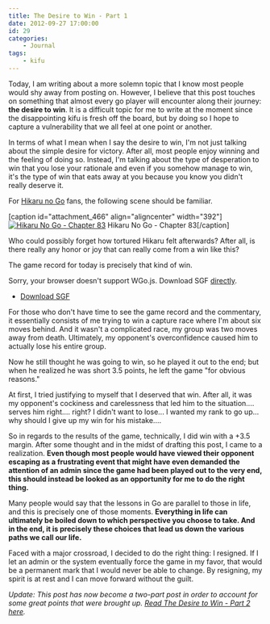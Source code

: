 ```yaml
---
title: The Desire to Win - Part 1
date: 2012-09-27 17:00:00
id: 29
categories:
	- Journal
tags:
	- kifu
---
```


Today, I am writing about a more solemn topic that I know most people would shy away from posting on. However, I believe that this post touches on something that almost every go player will encounter along their journey: **the desire to win**. It is a difficult topic for me to write at the moment since the disappointing kifu is fresh off the board, but by doing so I hope to capture a vulnerability that we all feel at one point or another.

<!--more-->

In terms of what I mean when I say the desire to win, I'm not just talking about the simple desire for victory. After all, most people enjoy winning and the feeling of doing so. Instead, I'm talking about the type of desperation to win that you lose your rationale and even if you somehow manage to win, it's the type of win that eats away at you because you know you didn't really deserve it.

For <span style="text-decoration: underline;">Hikaru no Go</span> fans, the following scene should be familiar.

[caption id="attachment_466" align="aligncenter" width="392"][![](http://www.bengozen.com/wp-content/uploads/2012/09/hikaru83_06.jpg "Hikaru No Go - Chapter 83")](http://www.bengozen.com/wp-content/uploads/2012/09/hikaru83_06.jpg) Hikaru No Go - Chapter 83[/caption]

Who could possibly forget how tortured Hikaru felt afterwards? After all, is there really any honor or joy that can really come from a win like this?

The game record for today is precisely that kind of win.

<article>
	<section data-wgo="/kifu/2012/2012.09.27-The-Desire-to-Win.sgf" data-wgo-enablewheel="false" style="width: 100%">
	  <p>Sorry, your browser doesn't support WGo.js. Download SGF <a href="/kifu/2012/2012.09.27-The-Desire-to-Win.sgf">directly</a>.</p>
	</section>
	<div><ul><li><a href="/kifu/2012/2012.09.27-The-Desire-to-Win.sgf">Download SGF</a></li></ul></div>
</article>

For those who don't have time to see the game record and the commentary, it essentially consists of me trying to win a capture race where I'm about six moves behind. And it wasn't a complicated race, my group was two moves away from death. Ultimately, my opponent's overconfidence caused him to actually lose his entire group.

Now he still thought he was going to win, so he played it out to the end; but when he realized he was short 3.5 points, he left the game "for obvious reasons."

At first, I tried justifying to myself that I deserved that win. After all, it was my opponent's cockiness and carelessness that led him to the situation.... serves him right.... right? I didn't want to lose... I wanted my rank to go up... why should I give up my win for his mistake....

So in regards to the results of the game, technically, I did win with a +3.5 margin. After some thought and in the midst of drafting this post, I came to a realization. **Even though most people would have viewed their opponent escaping as a frustrating event that might have even demanded the attention of an admin since the game had been played out to the very end, this should instead be looked as an opportunity for me to do the right thing.**

Many people would say that the lessons in Go are parallel to those in life, and this is precisely one of those moments. **Everything in life can ultimately be boiled down to which perspective you choose to take. And in the end, it is precisely these choices that lead us down the various paths we call our life.**

Faced with a major crossroad, I decided to do the right thing: I resigned. If I let an admin or the system eventually force the game in my favor, that would be a permanent mark that I would never be able to change. By resigning, my spirit is at rest and I can move forward without the guilt.

_Update: This post has now become a two-part post in order to account for some great points that were brought up. [Read The Desire to Win - Part 2 here](http://www.bengozen.com/the-desire-to-win-part-2/ "The Desire to Win – Part 2")._